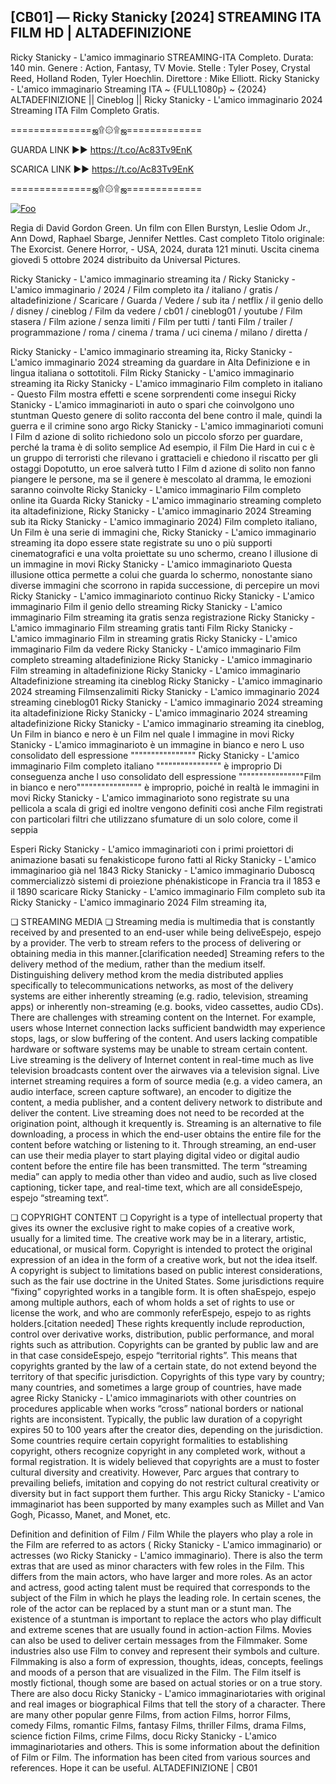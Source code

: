 ## [CB01] — Ricky Stanicky [2024] STREAMING ITA FILM HD | ALTADEFINIZIONE

Ricky Stanicky - L'amico immaginario STREAMING-ITA Completo. Durata: 140 min. Genere : Action, Fantasy, TV Movie. Stelle : Tyler Posey, Crystal Reed, Holland Roden, Tyler Hoechlin. Direttore : Mike Elliott. Ricky Stanicky - L'amico immaginario Streaming ITA ~ {FULL1080p} ~ {2024} ALTADEFINIZIONE || Cineblog || Ricky Stanicky - L'amico immaginario 2024 Streaming ITA Film Completo Gratis.

==============ஜ۩۞۩ஜ=============

GUARDA LINK ►► https://t.co/Ac83Tv9EnK

SCARICA LINK ►► https://t.co/Ac83Tv9EnK

==============ஜ۩۞۩ஜ=============

<p dir="auto"><a href="https://t.co/Ac83Tv9EnK" rel="nofollow"><img src="https://camo.githubusercontent.com/917e6ed5c302499242165dcc02bdbce85c075fd21b35918eb9c0b771855261b8/68747470733a2f2f7374617469632e7769787374617469632e636f6d2f6d656469612f6232343966395f61646163386637306662336634356238383639313639366337376465313866337e6d76322e676966" alt="Foo" style="max-width: 100%;"></a></p>

Regia di David Gordon Green. Un film con Ellen Burstyn, Leslie Odom Jr., Ann Dowd, Raphael Sbarge, Jennifer Nettles. Cast completo Titolo originale: The Exorcist. Genere Horror, - USA, 2024, durata 121 minuti. Uscita cinema giovedì 5 ottobre 2024 distribuito da Universal Pictures.

Ricky Stanicky - L'amico immaginario streaming ita / Ricky Stanicky - L'amico immaginario / 2024 / Film completo ita / italiano / gratis / altadefinizione / Scaricare / Guarda / Vedere / sub ita / netflix / il genio dello / disney / cineblog / Film da vedere / cb01 / cineblog01 / youtube / Film stasera / Film azione / senza limiti / Film per tutti / tanti Film / trailer / programmazione / roma / cinema / trama / uci cinema / milano / diretta /

Ricky Stanicky - L'amico immaginario streaming ita, Ricky Stanicky - L'amico immaginario 2024 streaming da guardare in Alta Definizione e in lingua italiana o sottotitoli. Film Ricky Stanicky - L'amico immaginario streaming ita Ricky Stanicky - L'amico immaginario Film completo in italiano - Questo Film mostra effetti e scene sorprendenti come insegui Ricky Stanicky - L'amico immaginarioti in auto o spari che coinvolgono uno stuntman Questo genere di solito racconta del bene contro il male, quindi la guerra e il crimine sono argo Ricky Stanicky - L'amico immaginarioti comuni I Film d azione di solito richiedono solo un piccolo sforzo per guardare, perché la trama è di solito semplice Ad esempio, il Film Die Hard in cui c è un gruppo di terroristi che rilevano i grattacieli e chiedono il riscatto per gli ostaggi Dopotutto, un eroe salverà tutto I Film d azione di solito non fanno piangere le persone, ma se il genere è mescolato al dramma, le emozioni saranno coinvolte Ricky Stanicky - L'amico immaginario Film completo online ita Guarda Ricky Stanicky - L'amico immaginario streaming completo ita altadefinizione, Ricky Stanicky - L'amico immaginario 2024 Streaming sub ita Ricky Stanicky - L'amico immaginario 2024) Film completo italiano, Un Film è una serie di immagini che, Ricky Stanicky - L'amico immaginario streaming ita dopo essere state registrate su uno o più supporti cinematografici e una volta proiettate su uno schermo, creano l illusione di un immagine in movi Ricky Stanicky - L'amico immaginarioto Questa illusione ottica permette a colui che guarda lo schermo, nonostante siano diverse immagini che scorrono in rapida successione, di percepire un movi Ricky Stanicky - L'amico immaginarioto continuo Ricky Stanicky - L'amico immaginario Film il genio dello streaming Ricky Stanicky - L'amico immaginario Film streaming ita gratis senza registrazione Ricky Stanicky - L'amico immaginario Film streaming gratis tanti Film Ricky Stanicky - L'amico immaginario Film in streaming gratis Ricky Stanicky - L'amico immaginario Film da vedere Ricky Stanicky - L'amico immaginario Film completo streaming altadefinizione Ricky Stanicky - L'amico immaginario Film streaming in altadefinizione Ricky Stanicky - L'amico immaginario Altadefinizione streaming ita cineblog Ricky Stanicky - L'amico immaginario 2024 streaming Filmsenzalimiti Ricky Stanicky - L'amico immaginario 2024 streaming cineblog01 Ricky Stanicky - L'amico immaginario 2024 streaming ita altadefinizione Ricky Stanicky - L'amico immaginario 2024 streaming altadefinizione Ricky Stanicky - L'amico immaginario streaming ita cineblog, Un Film in bianco e nero è un Film nel quale l immagine in movi Ricky Stanicky - L'amico immaginarioto è un immagine in bianco e nero L uso consolidato dell espressione """""""""""""""" Ricky Stanicky - L'amico immaginario Film completo italiano """""""""""""""" è improprio Di conseguenza anche l uso consolidato dell espressione """"""""""""""""Film in bianco e nero"""""""""""""""" è improprio, poiché in realtà le immagini in movi Ricky Stanicky - L'amico immaginarioto sono registrate su una pellicola a scala di grigi ed inoltre vengono definiti così anche Film registrati con particolari filtri che utilizzano sfumature di un solo colore, come il seppia

Esperi Ricky Stanicky - L'amico immaginarioti con i primi proiettori di animazione basati su fenakisticope furono fatti al Ricky Stanicky - L'amico immaginarioo già nel 1843 Ricky Stanicky - L'amico immaginario Duboscq commercializzò sistemi di proiezione phénakisticope in Francia tra il 1853 e il 1890 scaricare Ricky Stanicky - L'amico immaginario Film completo sub ita Ricky Stanicky - L'amico immaginario 2024 Film streaming ita,

❏ STREAMING MEDIA ❏ Streaming media is multimedia that is constantly received by and presented to an end-user while being deliveEspejo, espejo by a provider. The verb to stream refers to the process of delivering or obtaining media in this manner.[clarification needed] Streaming refers to the delivery method of the medium, rather than the medium itself. Distinguishing delivery method krom the media distributed applies specifically to telecommunications networks, as most of the delivery systems are either inherently streaming (e.g. radio, television, streaming apps) or inherently non-streaming (e.g. books, video cassettes, audio CDs). There are challenges with streaming content on the Internet. For example, users whose Internet connection lacks sufficient bandwidth may experience stops, lags, or slow buffering of the content. And users lacking compatible hardware or software systems may be unable to stream certain content. Live streaming is the delivery of Internet content in real-time much as live television broadcasts content over the airwaves via a television signal. Live internet streaming requires a form of source media (e.g. a video camera, an audio interface, screen capture software), an encoder to digitize the content, a media publisher, and a content delivery network to distribute and deliver the content. Live streaming does not need to be recorded at the origination point, although it krequently is. Streaming is an alternative to file downloading, a process in which the end-user obtains the entire file for the content before watching or listening to it. Through streaming, an end-user can use their media player to start playing digital video or digital audio content before the entire file has been transmitted. The term “streaming media” can apply to media other than video and audio, such as live closed captioning, ticker tape, and real-time text, which are all consideEspejo, espejo “streaming text”.

❏ COPYRIGHT CONTENT ❏ Copyright is a type of intellectual property that gives its owner the exclusive right to make copies of a creative work, usually for a limited time. The creative work may be in a literary, artistic, educational, or musical form. Copyright is intended to protect the original expression of an idea in the form of a creative work, but not the idea itself. A copyright is subject to limitations based on public interest considerations, such as the fair use doctrine in the United States. Some jurisdictions require “fixing” copyrighted works in a tangible form. It is often shaEspejo, espejo among multiple authors, each of whom holds a set of rights to use or license the work, and who are commonly referEspejo, espejo to as rights holders.[citation needed] These rights krequently include reproduction, control over derivative works, distribution, public performance, and moral rights such as attribution. Copyrights can be granted by public law and are in that case consideEspejo, espejo “territorial rights”. This means that copyrights granted by the law of a certain state, do not extend beyond the territory of that specific jurisdiction. Copyrights of this type vary by country; many countries, and sometimes a large group of countries, have made agree Ricky Stanicky - L'amico immaginariots with other countries on procedures applicable when works “cross” national borders or national rights are inconsistent. Typically, the public law duration of a copyright expires 50 to 100 years after the creator dies, depending on the jurisdiction. Some countries require certain copyright formalities to establishing copyright, others recognize copyright in any completed work, without a formal registration. It is widely believed that copyrights are a must to foster cultural diversity and creativity. However, Parc argues that contrary to prevailing beliefs, imitation and copying do not restrict cultural creativity or diversity but in fact support them further. This argu Ricky Stanicky - L'amico immaginariot has been supported by many examples such as Millet and Van Gogh, Picasso, Manet, and Monet, etc.

Definition and definition of Film / Film While the players who play a role in the Film are referred to as actors ( Ricky Stanicky - L'amico immaginario) or actresses (wo Ricky Stanicky - L'amico immaginario). There is also the term extras that are used as minor characters with few roles in the Film. This differs from the main actors, who have larger and more roles. As an actor and actress, good acting talent must be required that corresponds to the subject of the Film in which he plays the leading role. In certain scenes, the role of the actor can be replaced by a stunt man or a stunt man. The existence of a stuntman is important to replace the actors who play difficult and extreme scenes that are usually found in action-action Films. Movies can also be used to deliver certain messages from the Filmmaker. Some industries also use Film to convey and represent their symbols and culture. Filmmaking is also a form of expression, thoughts, ideas, concepts, feelings and moods of a person that are visualized in the Film. The Film itself is mostly fictional, though some are based on actual stories or on a true story. There are also docu Ricky Stanicky - L'amico immaginariotaries with original and real images or biographical Films that tell the story of a character. There are many other popular genre Films, from action Films, horror Films, comedy Films, romantic Films, fantasy Films, thriller Films, drama Films, science fiction Films, crime Films, docu Ricky Stanicky - L'amico immaginariotaries and others. This is some information about the definition of Film or Film. The information has been cited from various sources and references. Hope it can be useful. ALTADEFINIZIONE | CB01
